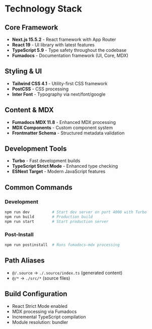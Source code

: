 # Technology Stack

## Core Framework
- **Next.js 15.5.2** - React framework with App Router
- **React 19** - UI library with latest features
- **TypeScript 5.9** - Type safety throughout the codebase
- **Fumadocs** - Documentation framework (UI, Core, MDX)

## Styling & UI
- **Tailwind CSS 4.1** - Utility-first CSS framework
- **PostCSS** - CSS processing
- **Inter Font** - Typography via next/font/google

## Content & MDX
- **Fumadocs MDX 11.8** - Enhanced MDX processing
- **MDX Components** - Custom component system
- **Frontmatter Schema** - Structured metadata validation

## Development Tools
- **Turbo** - Fast development builds
- **TypeScript Strict Mode** - Enhanced type checking
- **ESNext Target** - Modern JavaScript features

## Common Commands

### Development
```bash
npm run dev          # Start dev server on port 4000 with Turbo
npm run build        # Production build
npm run start        # Start production server
```

### Post-Install
```bash
npm run postinstall  # Runs fumadocs-mdx processing
```

## Path Aliases
- `@/.source` → `./.source/index.ts` (generated content)
- `@/*` → `./src/*` (source files)

## Build Configuration
- React Strict Mode enabled
- MDX processing via Fumadocs
- Incremental TypeScript compilation
- Module resolution: bundler